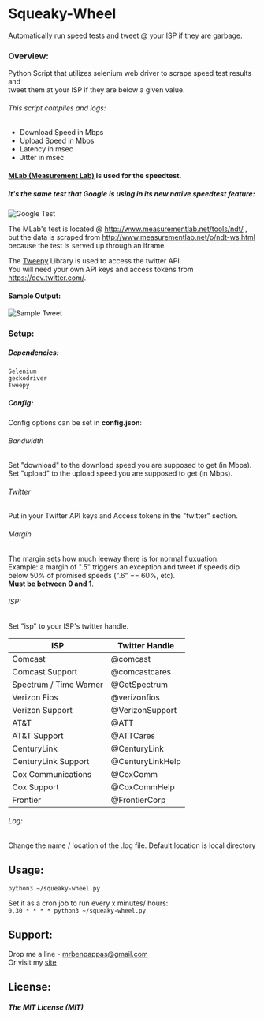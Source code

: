 # Squeaky-Wheel    
Automatically run speed tests and tweet @ your ISP if they are garbage.  
### Overview:  
Python Script that utilizes selenium web driver to scrape speed test results and  
tweet them at your ISP if they are below a given value.  
###### This script compiles and logs:  
* Download Speed in Mbps  
* Upload Speed in Mbps  
* Latency in msec  
* Jitter in msec  

#### [MLab (Measurement Lab)](http://www.measurementlab.net/) is used for the speedtest.  
##### It's the same test that Google is using in its new native speedtest feature:  

![Google Test](https://s24.postimg.org/vdhuc51p1/image.png)  

The MLab's test is located @ http://www.measurementlab.net/tools/ndt/ ,  
but the data is scraped from http://www.measurementlab.net/p/ndt-ws.html  
because the test is served up through an iframe.  

The [Tweepy](http://www.tweepy.org/) Library is used to access the twitter API.  
You will need your own API keys and access tokens from https://dev.twitter.com/.   

#### Sample Output:   
![Sample Tweet](https://s23.postimg.org/hv52aukjv/image.png)  

### Setup:  
##### Dependencies:  
`Selenium`  
`geckodriver`  
`Tweepy`  

##### Config:  
Config options can be set in **config.json**:  

###### Bandwidth  
Set "download" to the download speed you are supposed to get (in Mbps).  
Set "upload" to the upload speed you are supposed to get (in Mbps).  
###### Twitter
Put in your Twitter API keys and Access tokens in the "twitter" section.  
###### Margin  
The margin sets how much leeway there is for normal fluxuation.  
Example: a margin of ".5" triggers an exception and tweet if speeds dip  
below 50% of promised speeds (".6" == 60%, etc).  
**Must be between 0 and 1**.
###### ISP:  
Set "isp" to your ISP's twitter handle.  

| ISP | Twitter Handle |  
| --- | --- |   
| Comcast | @comcast |  
| Comcast Support | @comcastcares |  
| Spectrum / Time Warner |  @GetSpectrum |  
| Verizon Fios | @verizonfios |  
| Verizon Support | @VerizonSupport |  
| AT&T | @ATT |  
| AT&T Support | @ATTCares |  
| CenturyLink | @CenturyLink |  
| CenturyLink Support | @CenturyLinkHelp |  
| Cox Communications | @CoxComm |  
| Cox Support | @CoxCommHelp |  
| Frontier | @FrontierCorp |  
###### Log:  
Change the name / location of the .log file. Default location is local directory  

## Usage:  
`python3 ~/squeaky-wheel.py`  

Set it as a cron job to run every x minutes/ hours:  
`0,30 * * * * python3 ~/squeaky-wheel.py`  

## Support:  
Drop me a line - mrbenpappas@gmail.com  
Or visit my [site](http://mrbenpappas.com)  
## License:  
##### The MIT License (MIT)  
